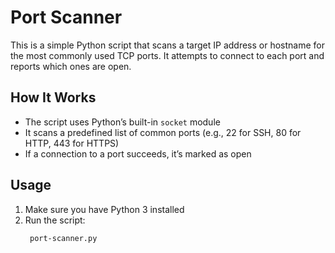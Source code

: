 # Port Scanner

This is a simple Python script that scans a target IP address or hostname for the most commonly used TCP ports. It attempts to connect to each port and reports which ones are open.

## How It Works
- The script uses Python’s built-in `socket` module
- It scans a predefined list of common ports (e.g., 22 for SSH, 80 for HTTP, 443 for HTTPS)
- If a connection to a port succeeds, it’s marked as open

## Usage
1. Make sure you have Python 3 installed
2. Run the script:
   ```bash
    port-scanner.py
